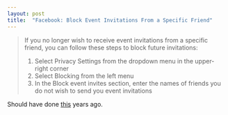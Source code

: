 ```yaml
---
layout: post
title:  "Facebook: Block Event Invitations From a Specific Friend"
---
```


> If you no longer wish to receive event invitations from a specific friend, you can follow these steps to block future invitations:
>
> 1. Select Privacy Settings from the  dropdown menu in the upper-right corner
> 2. Select Blocking from the left menu
> 3. In the Block event invites section, enter the names of friends you do not wish to send you event invitations

Should have done [this](https://www.facebook.com/help/211763458854062/) years ago.
